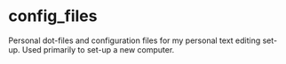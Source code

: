 # config_files

Personal dot-files and configuration files for my personal text editing set-up. Used primarily to set-up a new computer. 
